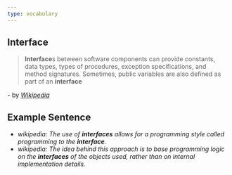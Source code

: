 ```yaml
---
type: vocabulary
---
```

## Interface
> **Interface**s between software components can provide constants, data types, types of procedures, exception specifications, and method signatures. Sometimes, public variables are also defined as part of an **interface**

\- by *[Wikipedia](https://en.wikipedia.org/wiki/Interface_(computing)#Software_interfaces)*

## Example Sentence
- *wikipedia: The use of **interfaces** allows for a programming style called programming to the **interface**.*
- *wikipedia: The idea behind this approach is to base programming logic on the **interfaces** of the objects used, rather than on internal implementation details.*
